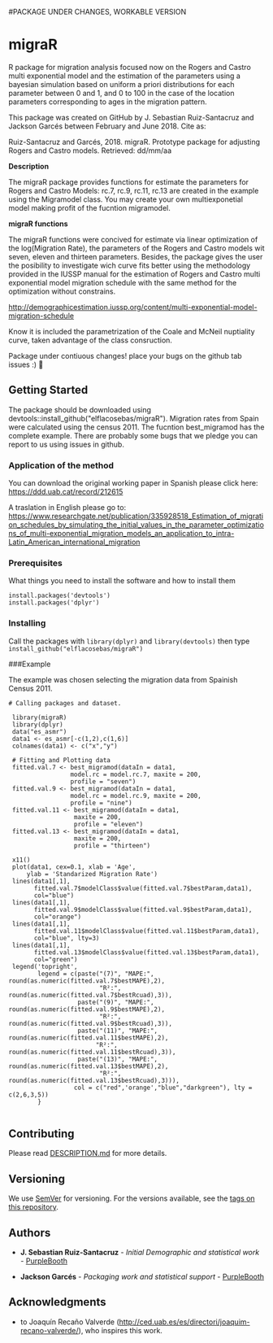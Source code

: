 
#PACKAGE UNDER CHANGES, WORKABLE VERSION

# migraR
R package for migration analysis focused now on the Rogers and Castro multi exponential model and the estimation of the parameters using a bayesian simulation based on uniform a priori distributions for each parameter between 0 and 1, and 0 to 100 in the case of the location parameters corresponding to ages in the migration pattern. 

This package was created on GitHub by J. Sebastian Ruiz-Santacruz and Jackson Garcés between February and June 2018.
Cite as: 

Ruiz-Santacruz and Garcés, 2018. migraR. Prototype package for adjusting Rogers and Castro models. Retrieved: dd/mm/aa

**Description**

The migraR package provides functions for estimate the parameters for Rogers and Castro Models: 
rc.7, rc.9, rc.11, rc.13 are created in the example using the Migramodel class. You may create your own multiexponetial model making 
profit of the fucntion migramodel.

**migraR functions**

The migraR functions were concived for estimate via linear optimization of the log(Migration Rate), the parameters of the Rogers and Castro models wit seven, eleven and thirteen parameters. Besides, the package gives the user the posibility to investigate wich curve fits better using the methodology provided in the IUSSP manual for the estimation of Rogers and Castro multi exponential model migration schedule with the same method for the optimization without constrains. 

http://demographicestimation.iussp.org/content/multi-exponential-model-migration-schedule

Know it is included the parametrization of the Coale and McNeil nuptiality curve, taken advantage of the class consruction. 

Package under contiuous changes! place your bugs on the github tab issues :) :rocket:



## Getting Started

The package should be downloaded using devtools::install_github("elflacosebas/migraR"). Migration rates from Spain were calculated using the census 2011. The fucntion best_migramod has the complete example. There are probably some bugs that we pledge you can report to us using issues in github. 

### Application of the method 

You can download the original working paper in Spanish please click here: 
https://ddd.uab.cat/record/212615

A traslation in English please go to: 
https://www.researchgate.net/publication/335928518_Estimation_of_migration_schedules_by_simulating_the_initial_values_in_the_parameter_optimizations_of_multi-exponential_migration_models_an_application_to_intra-Latin_American_international_migration


### Prerequisites

What things you need to install the software and how to install them

```
install.packages('devtools')
install.packages('dplyr')
```

### Installing

Call the packages with `library(dplyr)` and `library(devtools)` then type `install_github("elflacosebas/migraR")` 

###Example

The example was chosen selecting the migration data from Spainish Census 2011. 

```
# Calling packages and dataset.

 library(migraR)
 library(dplyr)
 data("es_asmr")
 data1 <- es_asmr[-c(1,2),c(1,6)]
 colnames(data1) <- c("x","y")

 # Fitting and Plotting data
 fitted.val.7 <- best_migramod(dataIn = data1,
                 model.rc = model.rc.7, maxite = 200,
                 profile = "seven")
 fitted.val.9 <- best_migramod(dataIn = data1,
                 model.rc = model.rc.9, maxite = 200,
                 profile = "nine")
 fitted.val.11 <- best_migramod(dataIn = data1,
                  maxite = 200,
                  profile = "eleven")
 fitted.val.13 <- best_migramod(dataIn = data1,
                  maxite = 200,
                  profile = "thirteen")

 x11()
 plot(data1, cex=0.1, xlab = 'Age',
     ylab = 'Standarized Migration Rate')
 lines(data1[,1],
       fitted.val.7$modelClass$value(fitted.val.7$bestParam,data1),
       col="blue")
 lines(data1[,1],
       fitted.val.9$modelClass$value(fitted.val.9$bestParam,data1),
       col="orange")
 lines(data1[,1],
       fitted.val.11$modelClass$value(fitted.val.11$bestParam,data1),
       col="blue", lty=3)
 lines(data1[,1],
       fitted.val.13$modelClass$value(fitted.val.13$bestParam,data1),
       col="green")
 legend('topright',
        legend = c(paste("(7)", "MAPE:", round(as.numeric(fitted.val.7$bestMAPE),2),
                         "R²:", round(as.numeric(fitted.val.7$bestRcuad),3)),
                   paste("(9)", "MAPE:", round(as.numeric(fitted.val.9$bestMAPE),2),
                         "R²:", round(as.numeric(fitted.val.9$bestRcuad),3)),
                   paste("(11)", "MAPE:", round(as.numeric(fitted.val.11$bestMAPE),2),
                        "R²:", round(as.numeric(fitted.val.11$bestRcuad),3)),
                   paste("(13)", "MAPE:", round(as.numeric(fitted.val.13$bestMAPE),2),
                         "R²:", round(as.numeric(fitted.val.13$bestRcuad),3))),
                  col = c("red",'orange',"blue","darkgreen"), lty = c(2,6,3,5))
        }


```

## Contributing

Please read [DESCRIPTION.md](https://github.com/elflacosebas/migrar) for more details.

## Versioning

We use [SemVer](http://semver.org/) for versioning. For the versions available, see the [tags on this repository](https://github.com/your/project/tags). 

## Authors

* **J. Sebastian Ruiz-Santacruz** - *Initial Demographic and statistical work* - [PurpleBooth](https://github.com/elflacosebas)

* **Jackson Garcés** - *Packaging work and statistical support* - [PurpleBooth](https://github.com/jackowacko)

## Acknowledgments

* to Joaquín Recaño Valverde (http://ced.uab.es/es/directori/joaquim-recano-valverde/), who inspires this work. 
